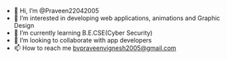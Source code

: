 - 👋 Hi, I’m @Praveen22042005
- 👀 I’m interested in developing web applications, animations and Graphic Design
- 🌱 I’m currently learning B.E.CSE(Cyber Security)
- 💞️ I’m looking to collaborate with app developers
- 📫 How to reach me bvpraveenvignesh2005@gmail.com

<!---
Praveen22042005/Praveen22042005 is a ✨ special ✨ repository because its `README.md` (this file) appears on your GitHub profile.
You can click the Preview link to take a look at your changes.
--->
